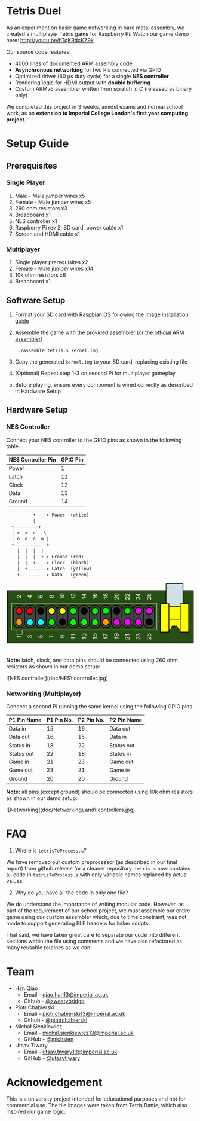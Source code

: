 # Tetris Duel

As an experiment on basic game networking in bare metal assembly, we created a multiplayer Tetris game for Raspberry Pi. Watch our game demo here: http://youtu.be/hTqKRdcKZ9k

Our source code features:

* 4000 lines of documented ARM assembly code
* **Asynchronous networking** for two Pis connected via GPIO
* Optimized driver (60 μs duty cycle) for a single **NES controller**
* Rendering logic for HDMI output with **double buffering**
* Custom ARMv6 assembler written from scratch in C (released as binary only)

We completed this project in 3 weeks, amidst exams and normal school work, as an **extension to Imperial College London's first year computing project**.

# Setup Guide
## Prerequisites
### Single Player

1. Male - Male jumper wires x5
2. Female - Male jumper wires x5
3. 260 ohm resistors x3
5. Breadboard x1
4. NES controller x1
6. Raspberry Pi rev 2, SD card, power cable x1
7. Screen and HDMI cable x1

### Multiplayer

1. Single player prerequisites x2
8. Female - Male jumper wires x14
8. 10k ohm resistors x6
8. Breadboard x1

## Software Setup

1. Format your SD card with [Raspbian OS](http://www.raspberrypi.org/downloads/) following the [image installation guide](http://www.raspberrypi.org/documentation/installation/installing-images/README.md)
1. Assemble the game with the provided assembler (or the [official ARM assembler](https://launchpad.net/gcc-arm-embedded))

		./assemble tetris.s kernel.img

2. Copy the generated `kernel.img` to your SD card, replacing existing file
3. (Optional) Repeat step 1-3 on second Pi for multiplayer gameplay
4. Before playing, ensure every component is wired correctly as described in Hardware Setup

## Hardware Setup
### NES Controller

Connect your NES controller to the GPIO pins as shown in the following table.

| NES Controller Pin | GPIO Pin |
|--------------------|----------|
| Power              | 1        |
| Latch              | 11       |
| Clock              | 12       |
| Data               | 13       |
| Ground             | 14       |

	          +----> Power  (white)
	          |
	  +---------+    
	  | x  x  o   \     
	  | o  o  o  o |    
	  +------------+
	    |  |  |  |
	    |  |  |  +-> Ground (red)
	    |  |  +----> Clock  (black)
	    |  +-------> Latch  (yellow)
	    +----------> Data   (green)

![gpio header pins](doc/gpio_header.png)

**Note:** latch, clock, and data pins should be connected using 260 ohm resistors as shown in our demo setup:

![NES controller](doc/NES\ controller.jpg)

### Networking (Multiplayer)

Connect a second Pi running the same kernel using the following GPIO pins.

| P1 Pin Name | P1 Pin No. | P2 Pin No. | P2 Pin Name |
|-------------|------------|------------|-------------|
| Data in     | 15         | 16         | Data out    |
| Data out    | 16         | 15         | Data in     |
| Status in   | 18         | 22         | Status out  |
| Status out  | 22         | 18         | Status in   |
| Game in     | 21         | 23         | Game out    |
| Game out    | 23         | 21         | Game in     |
| Ground      | 20         | 20         | Ground      |

**Note:** all pins (except ground) should be connected using 10k ohm resistors as shown in our demo setup:

![Networking](doc/Networking\ and\ controllers.jpg)

# FAQ

1. Where is `tetrisToProcess.s`?

  We have removed our custom preprocessor (as described in our final report) from github release for a cleaner repository. `tetris.s` now contains all code in `tetrisToProcess.s` with only variable names replaced by actual values.

2. Why do you have all the code in only one file?

  We do understand the importance of writing modular code. However, as part of the requirement of our school project, we must assemble our entire game using our custom assembler which, due to time constraint, was not made to support generating ELF headers for linker scripts.

  That said, we have taken great care to separate our code into different sections within the file using comments and we have also refactored as many reusable routines as we can.

# Team

* Han Qiao
  * Email - qiao.han13@imperial.ac.uk
  * Github - [@sweatybridge](https://github.com/sweatybridge)
* Piotr Chabierski
  * Email - piotr.chabierski13@imperial.ac.uk
  * Github - [@piotrchabierski](https://github.com/piotrchabierski)
* Michał Sienkiewicz
  * Email - michal.sienkiewicz13@imperial.ac.uk
  * GitHub - [@michsien](https://github.com/michsien)
* Utsav Tiwary
  * Email - utsav.tiwary13@imperial.ac.uk
  * GitHub - [@utsavtiwary](https://github.com/utsavtiwary)

# Acknowledgement

This is a university project intended for educational purposes and not for commercial use. The tile images were taken from Tetris Battle, which also inspired our game logic.
